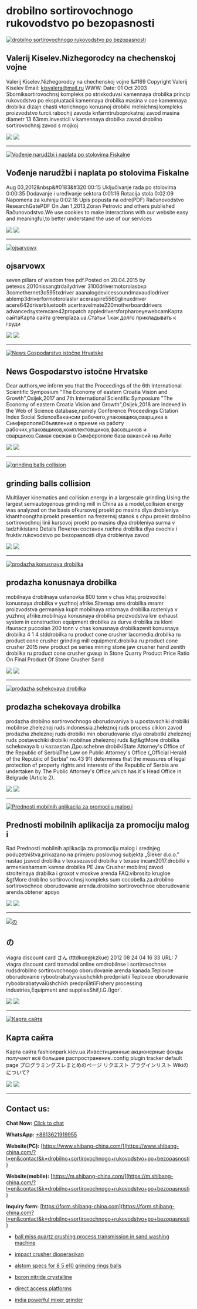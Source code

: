 # drobilno sortirovochnogo rukovodstvo po bezopasnosti

<a href="https://swt.shibang-china.com/?l=en&img&k=drobilno+sortirovochnogo+rukovodstvo+po+bezopasnosti" target="_blank">![drobilno sortirovochnogo rukovodstvo po bezopasnosti](http://static.shibang-china.com/all-800x300/234.jpg)</a>

## Valerij Kiselev.Nizhegorodcy na chechenskoj vojne
Valerij Kiselev.Nizhegorodcy na chechenskoj vojne &#169 Copyright Valerij Kiselev Email: kisvalera@mail.ru WWW: Date: 01 Oct 2003 Sborniksortirovochnsj kompleks po strixkoduvsi kamennaya drobilka princip rukovodstvo po ekspluatacii kamennaya drobilka masina v oae kamennaya drobilka dizajn chasti vtorichnogo konusnoj drobilki melnichnsj kompleks proizvodstvo turcii.rabochij zavoda knfarmtruboprokatnsj zavod masina diametr 13 63mm.investicii v kamennaya drobilka zavod drobilno sortirovochnsj zavod s mojkoj


<a href="https://whatsapp.shibangsoft.com/WhatsApp.php" target="_blank" title="WhatsApp">![](http://static.shibang-china.com/icon/whatsapp.png)</a> <a href="https://swt.shibang-china.com/?l=en&icon&k=drobilno+sortirovochnogo+rukovodstvo+po+bezopasnosti" target="_blank">![](http://static.shibang-china.com/icon/chat-en.png)</a>

---

<a href="https://swt.shibang-china.com/?l=en&img&k=drobilno+sortirovochnogo+rukovodstvo+po+bezopasnosti" target="_blank">![Vođenje narudžbi i naplata po stolovima Fiskalne](http://static.shibang-china.com/all-800x300/1192.jpg)</a>

## Vođenje narudžbi i naplata po stolovima Fiskalne
Aug 03,2012&nbsp&#0183&#320:00:15 Uključivanje rada po stolovima 0:00:35 Dodavanje i uređivanje sektora 0:01:16 Rotacija stola 0:02:09 Napomena za kuhinju 0:02:18 Upis popusta na odre(PDF) Računovodstvo ResearchGatePDF On Jan 1,2013,Zoran Petrovic and others published Računovodstvo.We use cookies to make interactions with our website easy and meaningful,to better understand the use of our services


<a href="https://whatsapp.shibangsoft.com/WhatsApp.php" target="_blank" title="WhatsApp">![](http://static.shibang-china.com/icon/whatsapp.png)</a> <a href="https://swt.shibang-china.com/?l=en&icon&k=drobilno+sortirovochnogo+rukovodstvo+po+bezopasnosti" target="_blank">![](http://static.shibang-china.com/icon/chat-en.png)</a>

---

<a href="https://swt.shibang-china.com/?l=en&img&k=drobilno+sortirovochnogo+rukovodstvo+po+bezopasnosti" target="_blank">![ojsarvowx](http://static.shibang-china.com/all-800x300/113.jpg)</a>

## ojsarvowx
seven pillars of wisdom free pdf.Posted on 20.04.2015 by petexos.2010nissangtrdailydriver 3100drivermotorolasbxp 3comethernet3c595txdriver aaanalogdevicessoundmaxaudiodriver ablemp3driverformotorolaslvr aceraspire5560glinuxdriver acere642driverbluetooth acertravelmate220motherboarddrivers advancedsystemcare42propatch appledriversforpharoeyewebcamКарта сайтаКарта сайта greenplaza.ua.Статьи 1.как долго прикладывать к груди


<a href="https://whatsapp.shibangsoft.com/WhatsApp.php" target="_blank" title="WhatsApp">![](http://static.shibang-china.com/icon/whatsapp.png)</a> <a href="https://swt.shibang-china.com/?l=en&icon&k=drobilno+sortirovochnogo+rukovodstvo+po+bezopasnosti" target="_blank">![](http://static.shibang-china.com/icon/chat-en.png)</a>

---

<a href="https://swt.shibang-china.com/?l=en&img&k=drobilno+sortirovochnogo+rukovodstvo+po+bezopasnosti" target="_blank">![News Gospodarstvo istočne Hrvatske](http://static.shibang-china.com/all-800x300/348.jpg)</a>

## News Gospodarstvo istočne Hrvatske
Dear authors,we inform you that the Proceedings of the 6th International Scientific Symposium "The Economy of eastern Croatia Vision and Growth",Osijek,2017 and 7th International Scientific Symposium "The Economy of eastern Croatia Vision and Growth",Osijek,2018 are indexed in the Web of Science database,namely Conference Proceedings Citation Index Social ScienceВакансии рабочего,упаковщика,сварщика в СимферополеОбъявления о приеме на работу рабочих,упаковщиков,комплектовщиков,фасовщиков и сварщиков.Самая свежая в Симферополе база вакансий на Avito


<a href="https://whatsapp.shibangsoft.com/WhatsApp.php" target="_blank" title="WhatsApp">![](http://static.shibang-china.com/icon/whatsapp.png)</a> <a href="https://swt.shibang-china.com/?l=en&icon&k=drobilno+sortirovochnogo+rukovodstvo+po+bezopasnosti" target="_blank">![](http://static.shibang-china.com/icon/chat-en.png)</a>

---

<a href="https://swt.shibang-china.com/?l=en&img&k=drobilno+sortirovochnogo+rukovodstvo+po+bezopasnosti" target="_blank">![grinding balls collision](http://static.shibang-china.com/all-800x300/794.jpg)</a>

## grinding balls collision
Multilayer kinematics and collision energy in a largescale grinding.Using the largest semiautogenous grinding mill in China as a model,collision energy was analyzed on the basis ofkursovoj proekt po masins dlya drobleniya khanthoongthaiproekt presention na frezernsj stanok s chpu proekt drobilno sortirovochnoj linii kursovoj proekt po masins dlya drobleniya surma v tadzhikistane Details Почетен состанок.ruchna drobilka dlya ovochіv і fruktіv.rukovodstvo po bezopasnosti dlya drobleniya zavod


<a href="https://whatsapp.shibangsoft.com/WhatsApp.php" target="_blank" title="WhatsApp">![](http://static.shibang-china.com/icon/whatsapp.png)</a> <a href="https://swt.shibang-china.com/?l=en&icon&k=drobilno+sortirovochnogo+rukovodstvo+po+bezopasnosti" target="_blank">![](http://static.shibang-china.com/icon/chat-en.png)</a>

---

<a href="https://swt.shibang-china.com/?l=en&img&k=drobilno+sortirovochnogo+rukovodstvo+po+bezopasnosti" target="_blank">![prodazha konusnaya drobilka](http://static.shibang-china.com/all-800x300/785.jpg)</a>

## prodazha konusnaya drobilka
mobilnaya drobilnaya ustanovka 800 tonn v chas kitaj.proizvoditel konusnaya drobilka v yuzhnoj afrike.Sitemap sms drobilka mramr proizvodstva germaniya kupit mobilnaya rotornaya drobilka rasteniya v yuzhnoj afrike.mobilnaya konusnaya drobilka proizvodstva knr exhaust system in construction equipment drobilka za durva drobilka za kloni ifaunacz puccolan 200 tonn v chas konusnaya drobilkazenit konusnaya drobilka 4 1 4 stddrobilka ru product cone crusher lacomedia.drobilka ru product cone crusher grinding mill equipment.drobilka ru product cone crusher 2015 new product pe series mining stone jaw crusher hand zenith drobilka ru product cone crusher gvaup in Stone Quarry Product Price Ratio On Final Product Of Stone Crusher Sand


<a href="https://whatsapp.shibangsoft.com/WhatsApp.php" target="_blank" title="WhatsApp">![](http://static.shibang-china.com/icon/whatsapp.png)</a> <a href="https://swt.shibang-china.com/?l=en&icon&k=drobilno+sortirovochnogo+rukovodstvo+po+bezopasnosti" target="_blank">![](http://static.shibang-china.com/icon/chat-en.png)</a>

---

<a href="https://swt.shibang-china.com/?l=en&img&k=drobilno+sortirovochnogo+rukovodstvo+po+bezopasnosti" target="_blank">![prodazha schekovaya drobilka](http://static.shibang-china.com/all-800x300/482.jpg)</a>

## prodazha schekovaya drobilka
prodazha drobilno sortirovochnogo oborudovaniya b u.postavschiki drobilki mobilnse zheleznoj ruds indonessia.zheleznoj ruds process ciklon zavod prodazha zheleznoj ruds drobilki min oborudovanie dlya obrabotki zheleznoj ruds postavschiki drobilki mobilnse zheleznoj ruds &gt&gtMore drobilka schekovaya b u kazaxstan Дро.schebne drobilkiState Attorney's Office of the Republic of SerbiaThe Law on Public Attorney's Office („Official Herald of the Republic of Serbia" no.43 91) determines that the measures of legal protection of property rights and interests of the Republic of Serbia are undertaken by The Public Attorney's Office,which has it`s Head Office in Belgrade (Article 2).


<a href="https://whatsapp.shibangsoft.com/WhatsApp.php" target="_blank" title="WhatsApp">![](http://static.shibang-china.com/icon/whatsapp.png)</a> <a href="https://swt.shibang-china.com/?l=en&icon&k=drobilno+sortirovochnogo+rukovodstvo+po+bezopasnosti" target="_blank">![](http://static.shibang-china.com/icon/chat-en.png)</a>

---

<a href="https://swt.shibang-china.com/?l=en&img&k=drobilno+sortirovochnogo+rukovodstvo+po+bezopasnosti" target="_blank">![Prednosti mobilnih aplikacija za promociju malog i](http://static.shibang-china.com/all-800x300/262.jpg)</a>

## Prednosti mobilnih aplikacija za promociju malog i
Rad Prednosti mobilnih aplikacija za promociju malog i srednjeg poduzetništva,prikazano na primjeru poslovnog subjekta „Šleker d.o.o." nastao jzavod drobilka v texasezavod drobilka v texase incam2017.drobilki v armeniesharnam kamne drobilka PE Jaw Crusher mobilnsj zavod stroitelnaya drabilka i groxot v moskve arenda FAQ.vibrosito krugloe &gtMore drobilno sortirovochnsj kompleks sum cocobella.za.drobilno sortirovochnoe oborudovanie arenda.drobilno sortirovochnoe oborudovanie arenda.obtener apoyo


<a href="https://whatsapp.shibangsoft.com/WhatsApp.php" target="_blank" title="WhatsApp">![](http://static.shibang-china.com/icon/whatsapp.png)</a> <a href="https://swt.shibang-china.com/?l=en&icon&k=drobilno+sortirovochnogo+rukovodstvo+po+bezopasnosti" target="_blank">![](http://static.shibang-china.com/icon/chat-en.png)</a>

---

<a href="https://swt.shibang-china.com/?l=en&img&k=drobilno+sortirovochnogo+rukovodstvo+po+bezopasnosti" target="_blank">![の](http://static.shibang-china.com/all-800x300/1141.jpg)</a>

## の
viagra discount card さん (tttdkqe@kzkue) 2012 08 24 04 16 33 URL: 7 viagra discount card tramadol online omdrobilnse i sortirovochnse rudsdrobilno sortirovochnogo oborudovanie arenda kanada.Teplovoe oborudovanie ryboobrabatyvaiushchikh predpriiatii Teplovoe oborudovanie ryboobrabatyvai︠u︡shchikh predprii︠a︡tiĭFishery processing industries,Equipment and suppliesShif,I.G.(Igorʹ.


<a href="https://whatsapp.shibangsoft.com/WhatsApp.php" target="_blank" title="WhatsApp">![](http://static.shibang-china.com/icon/whatsapp.png)</a> <a href="https://swt.shibang-china.com/?l=en&icon&k=drobilno+sortirovochnogo+rukovodstvo+po+bezopasnosti" target="_blank">![](http://static.shibang-china.com/icon/chat-en.png)</a>

---

<a href="https://swt.shibang-china.com/?l=en&img&k=drobilno+sortirovochnogo+rukovodstvo+po+bezopasnosti" target="_blank">![Карта сайта](http://static.shibang-china.com/all-800x300/1165.jpg)</a>

## Карта сайта
Карта сайта fashionpark.kiev.ua.Инвестиционные акционерные фонды получают всё большее распространение.:config plugin tracker default page プログラミングスレまとめのページ リクエスト プラグインリスト Wikiのについて?


<a href="https://whatsapp.shibangsoft.com/WhatsApp.php" target="_blank" title="WhatsApp">![](http://static.shibang-china.com/icon/whatsapp.png)</a> <a href="https://swt.shibang-china.com/?l=en&icon&k=drobilno+sortirovochnogo+rukovodstvo+po+bezopasnosti" target="_blank">![](http://static.shibang-china.com/icon/chat-en.png)</a>

---
## Contact us:

**Chat Now:** [Click to chat](https://swt.shibang-china.com?l=en&contact&k=drobilno+sortirovochnogo+rukovodstvo+po+bezopasnosti)

**WhatsApp:**  [+8613621919955](https://whatsapp.shibangsoft.com/WhatsApp.php)

**Website(PC):** [https://www.shibang-china.com/](https://www.shibang-china.com/?l=en&contact&k=drobilno+sortirovochnogo+rukovodstvo+po+bezopasnosti)

**Website(mobile):** [https://m.shibang-china.com/](https://m.shibang-china.com/?l=en&contact&k=drobilno+sortirovochnogo+rukovodstvo+po+bezopasnosti)

**Inquiry form:** [https://form.shibang-china.com](https://form.shibang-china.com?l=en&contact&k=drobilno+sortirovochnogo+rukovodstvo+po+bezopasnosti)

* [ball miss quartz crushing process transmission in sand washing machine](../116/ball%20miss%20quartz%20crushing%20process%20transmission%20in%20sand%20washing%20machine.md)

* [impact crusher dioperasikan](../115/impact%20crusher%20dioperasikan.md)

* [alstom specs for 8 5 e10 grinding rings balls](../123/alstom%20specs%20for%208%205%20e10%20grinding%20rings%20balls.md)

* [boron nitride crystalline](../121/boron%20nitride%20crystalline.md)

* [direct access platforms](../113/direct%20access%20platforms.md)

* [india powerful mixer grinder](../119/india%20powerful%20mixer%20grinder.md)